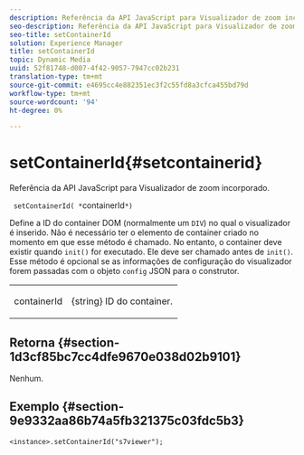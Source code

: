 ```yaml
---
description: Referência da API JavaScript para Visualizador de zoom incorporado.
seo-description: Referência da API JavaScript para Visualizador de zoom incorporado.
seo-title: setContainerId
solution: Experience Manager
title: setContainerId
topic: Dynamic Media
uuid: 52f81748-d007-4f42-9057-7947cc02b231
translation-type: tm+mt
source-git-commit: e4695cc4e882351ec3f2c55fd8a3cfca455bd79d
workflow-type: tm+mt
source-wordcount: '94'
ht-degree: 0%

---
```



# setContainerId{#setcontainerid}

Referência da API JavaScript para Visualizador de zoom incorporado.

` setContainerId( *`containerId`*)`

Define a ID do container DOM (normalmente um `DIV`) no qual o visualizador é inserido. Não é necessário ter o elemento de container criado no momento em que esse método é chamado. No entanto, o container deve existir quando `init()` for executado. Ele deve ser chamado antes de `init()`. Esse método é opcional se as informações de configuração do visualizador forem passadas com o objeto `config` JSON para o construtor.

<table id="table_896DFF34A68A403DB93A6D597461A573"> 
 <tbody> 
  <tr> 
   <td colname="col1"> <p> <span class="codeph"> <span class="varname"> containerId  </span> </span> </p> </td> 
   <td colname="col2"> <p> <span class="codeph"> {string}  </span> ID do container. </p> </td> 
  </tr> 
 </tbody> 
</table>

## Retorna {#section-1d3cf85bc7cc4dfe9670e038d02b9101}

Nenhum.

## Exemplo {#section-9e9332aa86b74a5fb321375c03fdc5b3}

```
<instance>.setContainerId("s7viewer");
```

